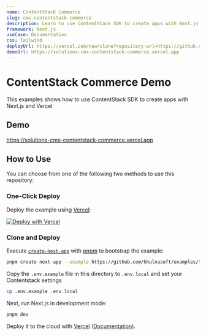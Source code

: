 ```yaml
---
name: ContentStack Commerce
slug: cms-contentstack-commerce
description: Learn to use ContentStack SDK to create apps with Next.js and Vercel.
framework: Next.js
useCase: Documentation
css: Tailwind
deployUrl: https://vercel.com/new/clone?repository-url=https://github.com/khulnasoft/examples/tree/main/solutions/cms-contentstack-commerce&project-name=cms-contentstack-commerce&repository-name=cms-contentstack-commerce&env=CONTENTSTACK_API_KEY,CONTENTSTACK_ACCESS_TOKEN,CONTENTSTACK_ENV
demoUrl: https://solutions-cms-contentstack-commerce.vercel.app
---
```


# ContentStack Commerce Demo

This examples shows how to use ContentStack SDK to create apps with Next.js and Vercel

## Demo

https://solutions-cms-contentstack-commerce.vercel.app

## How to Use

You can choose from one of the following two methods to use this repository:

### One-Click Deploy

Deploy the example using [Vercel](https://vercel.com?utm_source=github&utm_medium=readme&utm_campaign=vercel-examples):

[![Deploy with Vercel](https://vercel.com/button)](https://vercel.com/new/clone?repository-url=https://github.com/khulnasoft/examples/tree/main/solutions/cms-contentstack-commerce&project-name=cms-contentstack-commerce&repository-name=cms-contentstack-commerce&env=CONTENTSTACK_API_KEY,CONTENTSTACK_ACCESS_TOKEN,CONTENTSTACK_ENV)

### Clone and Deploy

Execute [`create-next-app`](https://github.com/khulnasoft/next.js/tree/canary/packages/create-next-app) with [pnpm](https://pnpm.io/installation) to bootstrap the example:

```bash
pnpm create next-app --example https://github.com/khulnasoft/examples/tree/main/solutions/cms-contentstack-commerce cms-contentstack-commerce
```

Copy the `.env.example` file in this directory to `.env.local` and set your Contentstack settings

```bash
cp .env.example .env.local
```

Next, run Next.js in development mode:

```bash
pnpm dev
```

Deploy it to the cloud with [Vercel](https://vercel.com/new?utm_source=github&utm_medium=readme&utm_campaign=edge-middleware-eap) ([Documentation](https://nextjs.org/docs/deployment)).
